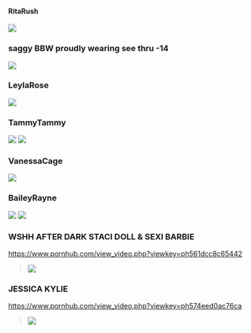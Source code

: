 #### RitaRush
![](https://www.mypornstarbook.net/pornstars/r/rita_rush/gallery03/images/14.jpg)
### saggy BBW proudly wearing see thru -14
![](http://x.imagefapusercontent.com/u/saglov/7392016/17601688/sBBWinST14a.jpg)
### LeylaRose
![](http://x.imagefapusercontent.com/u/Ebony-Cecilia/7394713/1744604007/Busty_tatooed_black_LeylaRose-6.jpg)
### TammyTammy
![](https://i5.fuskator.com/large/gMBlG-ssTmE/Shaved-Brunette-Tammy-with-Nice-Feet-Wearing-Black-Corset-5.jpg)
![](https://i5.fuskator.com/large/gMBlG-ssTmE/Shaved-Brunette-Tammy-with-Nice-Feet-Wearing-Black-Corset-6.jpg)
### VanessaCage
![](http://media.babesource.com/galleries/5a84425f2946d/tittyattack_vanessa_cage_030.jpg)
### BaileyRayne
![](https://i8.fuskator.com/large/kUCU5TtPMzZ/Shaved-Blonde-Babe-Bailey-Rayne-with-Blue-Eyes-from-Playboy-Wearing-Red-Boots-4.jpg)
![](https://i8.fuskator.com/large/kUCU5TtPMzZ/Shaved-Blonde-Babe-Bailey-Rayne-with-Blue-Eyes-from-Playboy-Wearing-Red-Boots-10.jpg)
### WSHH AFTER DARK STACI DOLL & SEXI BARBIE
https://www.pornhub.com/view_video.php?viewkey=ph561dcc8c65442
>![](https://ci.phncdn.com/videos/201510/13/59424201/original/(m=ecuKGgaaaa)(mh=yWGlUXVBPNZbOWfs)15.jpg)
### JESSICA KYLIE
https://www.pornhub.com/view_video.php?viewkey=ph574eed0ac76ca
>![](https://bi.phncdn.com/videos/201606/01/78289401/original/(m=ecuKGgaaaa)(mh=iLBeMGEc3qvR9oB4)12.jpg)
